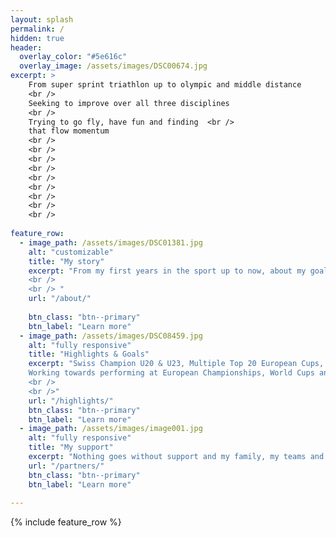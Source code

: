 ```yaml
---
layout: splash
permalink: /
hidden: true
header:
  overlay_color: "#5e616c"
  overlay_image: /assets/images/DSC00674.jpg
excerpt: >
    From super sprint triathlon up to olympic and middle distance
    <br />
    Seeking to improve over all three disciplines
    <br />    
    Trying to go fly, have fun and finding  <br /> 
    that flow momentum
    <br />
    <br />
    <br /> 
    <br />
    <br />
    <br />    
    <br />
    <br />
    <br />    
           
feature_row:
  - image_path: /assets/images/DSC01381.jpg
    alt: "customizable"
    title: "My story"
    excerpt: "From my first years in the sport up to now, about my goals & dreams and much more to read in all my blogs. <br />
    <br />
    <br /> "
    url: "/about/"
    
    btn_class: "btn--primary"
    btn_label: "Learn more"
  - image_path: /assets/images/DSC08459.jpg
    alt: "fully responsive"
    title: "Highlights & Goals"
    excerpt: "Swiss Champion U20 & U23, Multiple Top 20 European Cups, 3rd U20 duathlon Worlds. <br /> 
    Working towards performing at European Championships, World Cups and 70.3 races.
    <br />
    <br />"
    url: "/highlights/"
    btn_class: "btn--primary"
    btn_label: "Learn more"
  - image_path: /assets/images/image001.jpg
    alt: "fully responsive"
    title: "My support"
    excerpt: "Nothing goes without support and my family, my teams and coaches hold my back. In addition, I can count on the support of Roadbikestore Winterthur riding their own Vigorelli."
    url: "/partners/"
    btn_class: "btn--primary"
    btn_label: "Learn more"
  
---
```

{% include feature_row %}